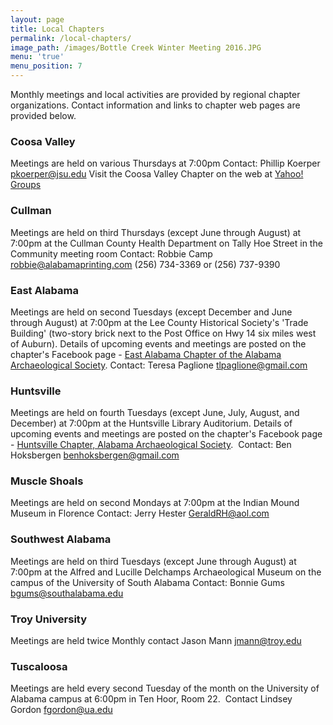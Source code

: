 ```yaml
---
layout: page
title: Local Chapters
permalink: /local-chapters/
image_path: /images/Bottle Creek Winter Meeting 2016.JPG
menu: 'true'
menu_position: 7
---
```



Monthly meetings and local activities are provided by regional chapter organizations. Contact information and links to chapter web pages are provided below.

### Coosa Valley

Meetings are held on various Thursdays at 7:00pm Contact: Phillip Koerper [pkoerper@jsu.edu](&#109;&#097;&#105;&#108;&#116;&#111;:&#112;&#107;&#111;&#101;&#114;&#112;&#101;&#114;&#064;&#106;&#115;&#117;&#046;&#101;&#100;&#117;) Visit the Coosa Valley Chapter on the web at [Yahoo! Groups](http://tech.groups.yahoo.com/group/JSU_Archaeology_Club/)

### Cullman

Meetings are held on third Thursdays (except June through August) at 7:00pm at the Cullman County Health Department on Tally Hoe Street in the Community meeting room Contact: Robbie Camp [robbie@alabamaprinting.com](&#109;&#097;&#105;&#108;&#116;&#111;:&#114;&#111;&#098;&#098;&#105;&#101;&#064;&#097;&#108;&#097;&#098;&#097;&#109;&#097;&#112;&#114;&#105;&#110;&#116;&#105;&#110;&#103;&#046;&#099;&#111;&#109;) (256) 734-3369 or (256) 737-9390

### East Alabama

Meetings are held on second Tuesdays (except December and June through August) at 7:00pm at the Lee County Historical Society's 'Trade Building' (two-story brick next to the Post Office on Hwy 14 six miles west of Auburn). Details of upcoming events and meetings are posted on the chapter's Facebook page - [East Alabama Chapter of the Alabama Archaeological Society](https://www.facebook.com/EastAlabamaArchaeology/?hc_ref=SEARCH). Contact: Teresa Paglione [tlpaglione@gmail.com](&#109;&#097;&#105;&#108;&#116;&#111;:&#116;&#108;&#112;&#097;&#103;&#108;&#105;&#111;&#110;&#101;&#064;&#103;&#109;&#097;&#105;&#108;&#046;&#099;&#111;&#109;)

### Huntsville

Meetings are held on fourth Tuesdays (except June, July, August, and December) at 7:00pm at the Huntsville Library Auditorium. Details of upcoming events and meetings are posted on the chapter's Facebook page - [Huntsville Chapter, Alabama Archaeological Society](https://www.facebook.com/groups/455589204506534/?hc_ref=SEARCH).  Contact: Ben Hoksbergen [benhoksbergen@gmail.com](javascript:void(location.href='mailto:'+String.fromCharCode(98,101,110,104,111,107,115,98,101,114,103,101,110,64,103,109,97,105,108,46,99,111,109)))

### Muscle Shoals

Meetings are held on second Mondays at 7:00pm at the Indian Mound Museum in Florence Contact: Jerry Hester [GeraldRH@aol.com](&#109;&#097;&#105;&#108;&#116;&#111;:&#071;&#101;&#114;&#097;&#108;&#100;&#082;&#072;&#064;&#097;&#111;&#108;&#046;&#099;&#111;&#109;)

### Southwest Alabama

Meetings are held on third Tuesdays (except June through August) at 7:00pm at the Alfred and Lucille Delchamps Archaeological Museum on the campus of the University of South Alabama Contact: Bonnie Gums [bgums@southalabama.edu](&#109;&#097;&#105;&#108;&#116;&#111;:&#098;&#103;&#117;&#109;&#115;&#064;&#115;&#111;&#117;&#116;&#104;&#097;&#108;&#097;&#098;&#097;&#109;&#097;&#046;&#101;&#100;&#117;)

### Troy University

Meetings are held twice Monthly contact Jason Mann [jmann@troy.edu](javascript:void(location.href='mailto:'+String.fromCharCode(106,109,97,110,110,64,116,114,111,121,46,101,100,117)))

### Tuscaloosa

Meetings are held every second Tuesday of the month on the University of Alabama campus at 6:00pm in Ten Hoor, Room 22.  Contact Lindsey Gordon [fgordon@ua.edu](javascript:void(location.href='mailto:'+String.fromCharCode(102,103,111,114,100,111,110,64,117,97,46,101,100,117)))